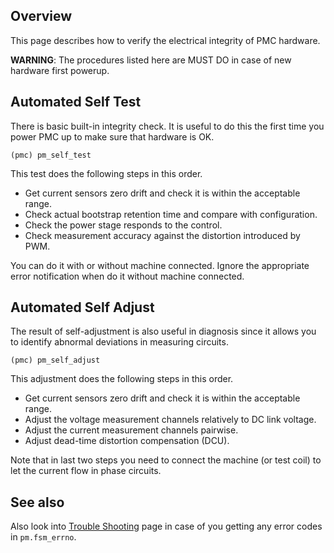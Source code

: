 ## Overview

This page describes how to verify the electrical integrity of PMC hardware.

**WARNING**: The procedures listed here are MUST DO in case of new hardware
first powerup.

## Automated Self Test

There is basic built-in integrity check. It is useful to do this the first time
you power PMC up to make sure that hardware is OK.

	(pmc) pm_self_test

This test does the following steps in this order.

- Get current sensors zero drift and check it is within the acceptable range.
- Check actual bootstrap retention time and compare with configuration.
- Check the power stage responds to the control.
- Check measurement accuracy against the distortion introduced by PWM.

You can do it with or without machine connected. Ignore the appropriate error
notification when do it without machine connected.

## Automated Self Adjust

The result of self-adjustment is also useful in diagnosis since it allows you
to identify abnormal deviations in measuring circuits.

	(pmc) pm_self_adjust

This adjustment does the following steps in this order.

- Get current sensors zero drift and check it is within the acceptable range.
- Adjust the voltage measurement channels relatively to DC link voltage.
- Adjust the current measurement channels pairwise.
- Adjust dead-time distortion compensation (DCU).

Note that in last two steps you need to connect the machine (or test coil) to
let the current flow in phase circuits.

## See also

Also look into [Trouble Shooting](TroubleShooting.md) page in case of you
getting any error codes in `pm.fsm_errno`.

